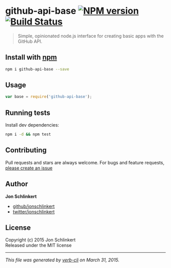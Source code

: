 # github-api-base [![NPM version](https://badge.fury.io/js/github-api-base.svg)](http://badge.fury.io/js/github-api-base)  [![Build Status](https://travis-ci.org/jonschlinkert/github-api-base.svg)](https://travis-ci.org/jonschlinkert/github-api-base) 

> Simple, opinionated node.js interface for creating basic apps with the GitHub API.

## Install with [npm](npmjs.org)

```bash
npm i github-api-base --save
```

## Usage

```js
var base = require('github-api-base');
```

## Running tests
Install dev dependencies:

```bash
npm i -d && npm test
```

## Contributing
Pull requests and stars are always welcome. For bugs and feature requests, [please create an issue](https://github.com/jonschlinkert/github-api-base/issues)

## Author

**Jon Schlinkert**

+ [github/jonschlinkert](https://github.com/jonschlinkert)
+ [twitter/jonschlinkert](http://twitter.com/jonschlinkert) 

## License
Copyright (c) 2015 Jon Schlinkert  
Released under the MIT license

***

_This file was generated by [verb-cli](https://github.com/assemble/verb-cli) on March 31, 2015._

